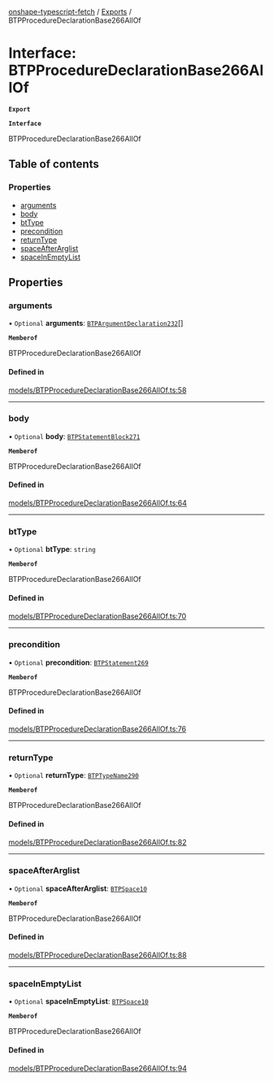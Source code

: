 [onshape-typescript-fetch](../README.md) / [Exports](../modules.md) / BTPProcedureDeclarationBase266AllOf

# Interface: BTPProcedureDeclarationBase266AllOf

**`Export`**

**`Interface`**

BTPProcedureDeclarationBase266AllOf

## Table of contents

### Properties

- [arguments](BTPProcedureDeclarationBase266AllOf.md#arguments)
- [body](BTPProcedureDeclarationBase266AllOf.md#body)
- [btType](BTPProcedureDeclarationBase266AllOf.md#bttype)
- [precondition](BTPProcedureDeclarationBase266AllOf.md#precondition)
- [returnType](BTPProcedureDeclarationBase266AllOf.md#returntype)
- [spaceAfterArglist](BTPProcedureDeclarationBase266AllOf.md#spaceafterarglist)
- [spaceInEmptyList](BTPProcedureDeclarationBase266AllOf.md#spaceinemptylist)

## Properties

### arguments

• `Optional` **arguments**: [`BTPArgumentDeclaration232`](BTPArgumentDeclaration232.md)[]

**`Memberof`**

BTPProcedureDeclarationBase266AllOf

#### Defined in

[models/BTPProcedureDeclarationBase266AllOf.ts:58](https://github.com/toebes/onshape-typescript-fetch/blob/3e11ae1/models/BTPProcedureDeclarationBase266AllOf.ts#L58)

___

### body

• `Optional` **body**: [`BTPStatementBlock271`](BTPStatementBlock271.md)

**`Memberof`**

BTPProcedureDeclarationBase266AllOf

#### Defined in

[models/BTPProcedureDeclarationBase266AllOf.ts:64](https://github.com/toebes/onshape-typescript-fetch/blob/3e11ae1/models/BTPProcedureDeclarationBase266AllOf.ts#L64)

___

### btType

• `Optional` **btType**: `string`

**`Memberof`**

BTPProcedureDeclarationBase266AllOf

#### Defined in

[models/BTPProcedureDeclarationBase266AllOf.ts:70](https://github.com/toebes/onshape-typescript-fetch/blob/3e11ae1/models/BTPProcedureDeclarationBase266AllOf.ts#L70)

___

### precondition

• `Optional` **precondition**: [`BTPStatement269`](BTPStatement269.md)

**`Memberof`**

BTPProcedureDeclarationBase266AllOf

#### Defined in

[models/BTPProcedureDeclarationBase266AllOf.ts:76](https://github.com/toebes/onshape-typescript-fetch/blob/3e11ae1/models/BTPProcedureDeclarationBase266AllOf.ts#L76)

___

### returnType

• `Optional` **returnType**: [`BTPTypeName290`](BTPTypeName290.md)

**`Memberof`**

BTPProcedureDeclarationBase266AllOf

#### Defined in

[models/BTPProcedureDeclarationBase266AllOf.ts:82](https://github.com/toebes/onshape-typescript-fetch/blob/3e11ae1/models/BTPProcedureDeclarationBase266AllOf.ts#L82)

___

### spaceAfterArglist

• `Optional` **spaceAfterArglist**: [`BTPSpace10`](BTPSpace10.md)

**`Memberof`**

BTPProcedureDeclarationBase266AllOf

#### Defined in

[models/BTPProcedureDeclarationBase266AllOf.ts:88](https://github.com/toebes/onshape-typescript-fetch/blob/3e11ae1/models/BTPProcedureDeclarationBase266AllOf.ts#L88)

___

### spaceInEmptyList

• `Optional` **spaceInEmptyList**: [`BTPSpace10`](BTPSpace10.md)

**`Memberof`**

BTPProcedureDeclarationBase266AllOf

#### Defined in

[models/BTPProcedureDeclarationBase266AllOf.ts:94](https://github.com/toebes/onshape-typescript-fetch/blob/3e11ae1/models/BTPProcedureDeclarationBase266AllOf.ts#L94)
